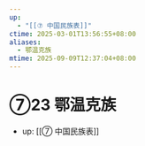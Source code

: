 ```yaml
---
up:
  - "[[⑦ 中国民族表]]"
ctime: 2025-03-01T13:56:55+08:00
aliases:
  - 鄂温克族
mtime: 2025-09-09T12:37:04+08:00
---
```


# ⑦23 鄂温克族

- up: [[⑦ 中国民族表]]
